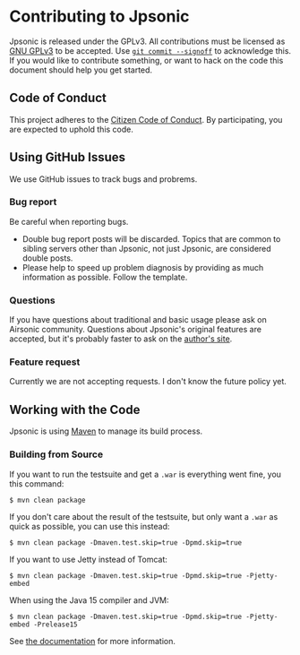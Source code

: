 # Contributing to Jpsonic

Jpsonic is released under the GPLv3.
All contributions must be licensed as [GNU GPLv3](https://github.com/airsonic/airsonic/blob/develop/LICENSE.txt) to be accepted. Use [`git commit --signoff`](https://jk.gs/git-commit.html) to acknowledge this.
If you would like to contribute something, or want to hack on the code this document should help you get started.

## Code of Conduct

This project adheres to the [Citizen Code of Conduct](https://github.com/tesshucom/jpsonic/blob/fix-contributing.md/CODE_OF_CONDUCT.md). By participating, you are expected to uphold this code.

## Using GitHub Issues

We use GitHub issues to track bugs and probrems. 

### Bug report

Be careful when reporting bugs.
 - Double bug report posts will be discarded. Topics that are common to sibling servers other than Jpsonic, not just Jpsonic, are considered double posts.
 - Please help to speed up problem diagnosis by providing as much information as possible. Follow the template.

### Questions

If you have questions about traditional and basic usage please ask on Airsonic community.
Questions about Jpsonic's original features are accepted, but it's probably faster to ask on the [author's site](https://tesshu.com/jpsonic/faq).

### Feature request

Currently we are not accepting requests.
I don't know the future policy yet.

## Working with the Code

Jpsonic is using [Maven](https://maven.apache.org/) to manage its build process.

### Building from Source

If you want to run the testsuite and get a `.war` is everything went fine,
you this command:

```
$ mvn clean package 
```

If you don't care about the result of the testsuite, but only
want a `.war` as quick as possible, you can use this instead:

```
$ mvn clean package -Dmaven.test.skip=true -Dpmd.skip=true
```

If you want to use Jetty instead of Tomcat:

```
$ mvn clean package -Dmaven.test.skip=true -Dpmd.skip=true -Pjetty-embed
```

When using the Java 15 compiler and JVM:

```
$ mvn clean package -Dmaven.test.skip=true -Dpmd.skip=true -Pjetty-embed -Prelease15
```

See [the documentation](https://tesshu.com/update/how-to-compile-jpsonic) for more information.

